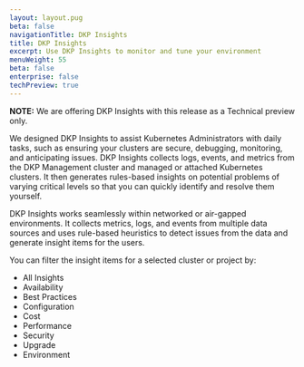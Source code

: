 ```yaml
---
layout: layout.pug
beta: false
navigationTitle: DKP Insights
title: DKP Insights
excerpt: Use DKP Insights to monitor and tune your environment
menuWeight: 55
beta: false
enterprise: false
techPreview: true
---
```


<p class="message--note"><strong>NOTE:</strong> We are offering DKP Insights with this release as a Technical preview only. </p>

We designed DKP Insights to assist Kubernetes Administrators with daily tasks, such as ensuring your clusters are secure, debugging, monitoring, and anticipating issues. DKP Insights collects logs, events, and metrics from the DKP Management cluster and managed or attached Kubernetes clusters. It then generates rules-based insights on potential problems of varying critical levels so that you can quickly identify and resolve them yourself.

DKP Insights works seamlessly within networked or air-gapped environments. It collects metrics, logs, and events from multiple data sources and uses rule-based heuristics to detect issues from the data and generate insight items for the users.

You can filter the insight items for a selected cluster or project by:

- All Insights
- Availability
- Best Practices
- Configuration
- Cost
- Performance
- Security
- Upgrade
- Environment

